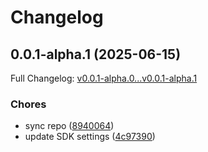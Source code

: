 # Changelog

## 0.0.1-alpha.1 (2025-06-15)

Full Changelog: [v0.0.1-alpha.0...v0.0.1-alpha.1](https://github.com/BoomchainLabs/nextflare-earn/compare/v0.0.1-alpha.0...v0.0.1-alpha.1)

### Chores

* sync repo ([8940064](https://github.com/BoomchainLabs/nextflare-earn/commit/8940064ce2d28b3339ed97d7c55c22fc78cd591b))
* update SDK settings ([4c97390](https://github.com/BoomchainLabs/nextflare-earn/commit/4c97390461e4650eea309f29cfa3ea3c4a4b0509))
